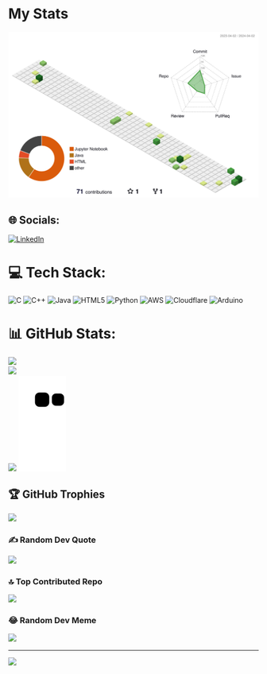 # My Stats 
![](./profile-3d-contrib/profile-green-animate.svg)
## 🌐 Socials:
[![LinkedIn](https://img.shields.io/badge/LinkedIn-%230077B5.svg?logo=linkedin&logoColor=white)](https://www.linkedin.com/in/prudhvi-narayana-bandaru-5966b5224/) 

# 💻 Tech Stack:
![C](https://img.shields.io/badge/c-%2300599C.svg?style=for-the-badge&logo=c&logoColor=white) ![C++](https://img.shields.io/badge/c++-%2300599C.svg?style=for-the-badge&logo=c%2B%2B&logoColor=white) ![Java](https://img.shields.io/badge/java-%23ED8B00.svg?style=for-the-badge&logo=java&logoColor=white) ![HTML5](https://img.shields.io/badge/html5-%23E34F26.svg?style=for-the-badge&logo=html5&logoColor=white) ![Python](https://img.shields.io/badge/python-3670A0?style=for-the-badge&logo=python&logoColor=ffdd54) ![AWS](https://img.shields.io/badge/AWS-%23FF9900.svg?style=for-the-badge&logo=amazon-aws&logoColor=white) ![Cloudflare](https://img.shields.io/badge/Cloudflare-F38020?style=for-the-badge&logo=Cloudflare&logoColor=white) ![Arduino](https://img.shields.io/badge/-Arduino-00979D?style=for-the-badge&logo=Arduino&logoColor=white)
# 📊 GitHub Stats:
![](https://github-readme-stats.vercel.app/api?username=Prudhvinaraya&theme=dark&hide_border=false&include_all_commits=false&count_private=false)<br/>
![](https://github-readme-streak-stats.herokuapp.com/?user=Prudhvinaraya&theme=dark&hide_border=false)<br/>
![](https://github-readme-stats.vercel.app/api/top-langs/?username=Prudhvinaraya&theme=dark&hide_border=false&include_all_commits=false&count_private=false&layout=compact)
![](./github-contribution-grid-snake.svg)

## 🏆 GitHub Trophies
![](https://github-profile-trophy.vercel.app/?username=Prudhvinaraya&theme=matrix&no-frame=false&no-bg=false&margin-w=4)

### ✍ Random Dev Quote
![](https://quotes-github-readme.vercel.app/api?type=horizontal&theme=radical)

### 🔝 Top Contributed Repo
![](https://github-contributor-stats.vercel.app/api?username=Prudhvinaraya&limit=5&theme=dark&combine_all_yearly_contributions=true)

### 😂 Random Dev Meme
<img src="https://rm.up.railway.app/" width="512px"/>

---
[![](https://visitcount.itsvg.in/api?id=Prudhvinaraya&icon=0&color=12)](https://visitcount.itsvg.in)
